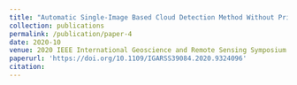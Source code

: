 ```yaml
---
title: "Automatic Single-Image Based Cloud Detection Method Without Prior Information"
collection: publications
permalink: /publication/paper-4
date: 2020-10
venue: 2020 IEEE International Geoscience and Remote Sensing Symposium (IGARSS 2020)
paperurl: 'https://doi.org/10.1109/IGARSS39084.2020.9324096'
citation: 
---
```

